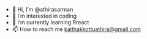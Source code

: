 - 👋 Hi, I’m @athirasarman
- 👀 I’m interested in coding
- 🌱 I’m currently learning Rreact
- 📫 How to reach me kaithakkottuathira@gmail.com

<!---
athirasarman/athirasarman is a ✨ special ✨ repository because its `README.md` (this file) appears on your GitHub profile.
You can click the Preview link to take a look at your changes.
--->

